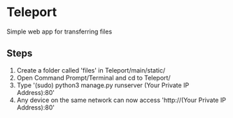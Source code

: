 # Teleport
Simple web app for transferring files

## Steps
1. Create a folder called 'files' in Teleport/main/static/
2. Open Command Prompt/Terminal and cd to Teleport/
3. Type '(sudo) python3 manage.py runserver (Your Private IP Address):80'
4. Any device on the same network can now access 'http://(Your Private IP Address):80'